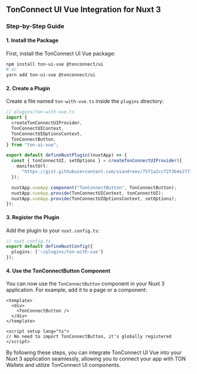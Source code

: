 ## TonConnect UI Vue Integration for Nuxt 3

### Step-by-Step Guide

#### 1. Install the Package

First, install the TonConnect UI Vue package:

```bash
npm install ton-ui-vue @tonconnect/ui
# or
yarn add ton-ui-vue @tonconnect/ui 
```

#### 2. Create a Plugin

Create a file named `ton-with-vue.ts` inside the `plugins` directory:

```typescript
// plugins/ton-with-vue.ts
import {
  createTonConnectUIProvider,
  TonConnectUIContext,
  TonConnectUIOptionsContext,
  TonConnectButton,
} from "ton-ui-vue";

export default defineNuxtPlugin((nuxtApp) => {
  const { tonConnectUI, setOptions } = createTonConnectUIProvider({
    manifestUrl:
      "https://gist.githubusercontent.com/siandreev/75f1a2ccf2f3b4e2771f6089aeb06d7f/raw/d4986344010ec7a2d1cc8a2a9baa57de37aaccb8/gistfile1.txt",
  });

  nuxtApp.vueApp.component("TonConnectButton", TonConnectButton);
  nuxtApp.vueApp.provide(TonConnectUIContext, tonConnectUI);
  nuxtApp.vueApp.provide(TonConnectUIOptionsContext, setOptions);
});
```

#### 3. Register the Plugin

Add the plugin to your `nuxt.config.ts`:

```typescript
// nuxt.config.ts
export default defineNuxtConfig({
  plugins: ['~/plugins/ton-with-vue']
});
```

#### 4. Use the TonConnectButton Component

You can now use the `TonConnectButton` component in your Nuxt 3 application. For example, add it to a page or a component:

```vue
<template>
  <div>
    <TonConnectButton />
  </div>
</template>

<script setup lang="ts">
// No need to import TonConnectButton, it's globally registered
</script>
```

By following these steps, you can integrate TonConnect UI Vue into your Nuxt 3 application seamlessly, allowing you to connect your app with TON Wallets and utilize TonConnect UI components.
